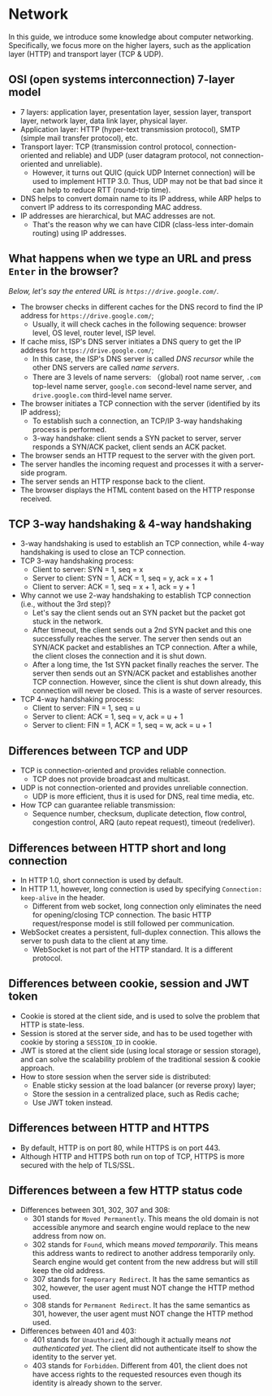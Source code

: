 # Network

In this guide, we introduce some knowledge about computer networking. Specifically, we focus more on the higher layers, such as the application layer (HTTP) and transport layer (TCP & UDP).

## OSI (open systems interconnection) 7-layer model

- 7 layers: application layer, presentation layer, session layer, transport layer, network layer, data link layer, physical layer.
- Application layer: HTTP (hyper-text transmission protocol), SMTP (simple mail transfer protocol), etc.
- Transport layer: TCP (transmission control protocol, connection-oriented and reliable) and UDP (user datagram protocol, not connection-oriented and unreliable).
	- However, it turns out QUIC (quick UDP Internet connection) will be used to implement HTTP 3.0. Thus, UDP may not be that bad since it can help to reduce RTT (round-trip time).
- DNS helps to convert domain name to its IP address, while ARP helps to convert IP address to its corresponding MAC address.
- IP addresses are hierarchical, but MAC addresses are not.
	- That's the reason why we can have CIDR (class-less inter-domain routing) using IP addresses.

## What happens when we type an URL and press `Enter` in the browser?

_Below, let's say the entered URL is `https://drive.google.com/`._

- The browser checks in different caches for the DNS record to find the IP address for `https://drive.google.com/`;
	- Usually, it will check caches in the following sequence: browser level, OS level, router level, ISP level.
- If cache miss, ISP's DNS server initiates a DNS query to get the IP address for `https://drive.google.com/`;
	- In this case, the ISP's DNS server is called _DNS recursor_ while the other DNS servers are called _name servers_.
	- There are 3 levels of name servers: （global) root name server, `.com` top-level name server, `google.com` second-level name server, and `drive.google.com` third-level name server.
- The browser initiates a TCP connection with the server (identified by its IP address);
	- To establish such a connection, an TCP/IP 3-way handshaking process is performed.
	- 3-way handshake: client sends a SYN packet to server, server responds a SYN/ACK packet, client sends an ACK packet.
- The browser sends an HTTP request to the server with the given port.
- The server handles the incoming request and processes it with a server-side program.
- The server sends an HTTP response back to the client.
- The browser displays the HTML content based on the HTTP response received.

## TCP 3-way handshaking & 4-way handshaking

- 3-way handshaking is used to establish an TCP connection, while 4-way handshaking is used to close an TCP connection.
- TCP 3-way handshaking process:
	- Client to server: SYN = 1, seq = x
	- Server to client: SYN = 1, ACK = 1, seq = y, ack = x + 1
	- Client to server: ACK = 1, seq = x + 1, ack = y + 1
- Why cannot we use 2-way handshaking to establish TCP connection (i.e., without the 3rd step)?
	- Let's say the client sends out an SYN packet but the packet got stuck in the network.
	- After timeout, the client sends out a 2nd SYN packet and this one successfully reaches the server. The server then sends out an SYN/ACK packet and establishes an TCP connection. After a while, the client closes the connection and it is shut down.
	- After a long time, the 1st SYN packet finally reaches the server. The server then sends out an SYN/ACK packet and establishes another TCP connection. However, since the client is shut down already, this connection will never be closed. This is a waste of server resources.
- TCP 4-way handshaking process:
	- Client to server: FIN = 1, seq = u
	- Server to client: ACK = 1, seq = v, ack = u + 1
	- Server to client: FIN = 1, ACK = 1, seq = w, ack = u + 1

## Differences between TCP and UDP

- TCP is connection-oriented and provides reliable connection.
	- TCP does not provide broadcast and multicast.
- UDP is not connection-oriented and provides unreliable connection.
	- UDP is more efficient, thus it is used for DNS, real time media, etc.
- How TCP can guarantee reliable transmission:
	- Sequence number, checksum, duplicate detection, flow control, congestion control, ARQ (auto repeat request), timeout (redeliver).

## Differences between HTTP short and long connection

- In HTTP 1.0, short connection is used by default.
- In HTTP 1.1, however, long connection is used by specifying `Connection: keep-alive` in the header.
	- Different from web socket, long connection only eliminates the need for opening/closing TCP connection. The basic HTTP request/response model is still followed per communication.
- WebSocket creates a persistent, full-duplex connection. This allows the server to push data to the client at any time.
	- WebSocket is not part of the HTTP standard. It is a different protocol.

## Differences between cookie, session and JWT token

- Cookie is stored at the client side, and is used to solve the problem that HTTP is state-less.
- Session is stored at the server side, and has to be used together with cookie by storing a `SESSION_ID` in cookie.
- JWT is stored at the client side (using local storage or session storage), and can solve the scalability problem of the traditional session & cookie approach.
- How to store session when the server side is distributed:
	- Enable sticky session at the load balancer (or reverse proxy) layer;
	- Store the session in a centralized place, such as Redis cache;
	- Use JWT token instead.

## Differences between HTTP and HTTPS

- By default, HTTP is on port 80, while HTTPS is on port 443.
- Although HTTP and HTTPS both run on top of TCP, HTTPS is more secured with the help of TLS/SSL.

## Differences between a few HTTP status code

- Differences between 301, 302, 307 and 308:
	- 301 stands for `Moved Permanently`. This means the old domain is not accessible anymore and search engine would replace to the new address from now on.
	- 302 stands for `Found`, which means _moved temporarily_. This means this address wants to redirect to another address temporarily only. Search engine would get content from the new address but will still keep the old address.
	- 307 stands for `Temporary Redirect`. It has the same semantics as 302, however, the user agent must NOT change the HTTP method used.
	- 308 stands for `Permanent Redirect`. It has the same semantics as 301, however, the user agent must NOT change the HTTP method used.
- Differences between 401 and 403:
	- 401 stands for `Unauthorized`, although it actually means _not authenticated yet_. The client did not authenticate itself to show the identity to the server yet.
	- 403 stands for `Forbidden`. Different from 401, the client does not have access rights to the requested resources even though its identity is already shown to the server.
